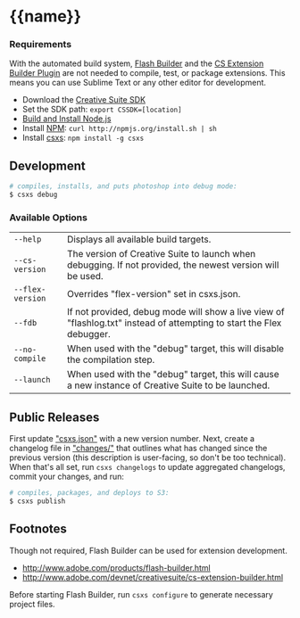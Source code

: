 # {{name}}

### Requirements

With the automated build system, [Flash Builder](http://www.adobe.com/products/flash-builder.html)
and the [CS Extension Builder Plugin](http://www.adobe.com/devnet/creativesuite/cs-extension-builder.html)
are not needed to compile, test, or package extensions. This means you can use Sublime Text or any other
editor for development.

  * Download the [Creative Suite SDK](http://www.adobe.com/devnet/creativesuite.html)
  * Set the SDK path: `export CSSDK=[location]`
  * [Build and Install Node.js](https://github.com/joyent/node/wiki/Installation)
  * Install [NPM](http://npmjs.org/): `curl http://npmjs.org/install.sh | sh`
  * Install [csxs](https://github.com/creativemarket/csxs): `npm install -g csxs`

## Development

```sh
# compiles, installs, and puts photoshop into debug mode:
$ csxs debug
```

### Available Options

<table width="100%">
	<tr>
		<td><code>--help</code></td>
		<td>Displays all available build targets.</td>
	</tr>
	<tr>
		<td><code>--cs-version</code></td>
		<td>The version of Creative Suite to launch when debugging. If not provided, the newest version will be used.</td>
	</tr>
	<tr>
		<td><code>--flex-version</code></td>
		<td>Overrides "flex-version" set in csxs.json.</td>
	</tr>
	<tr>
		<td><code>--fdb</code></td>
		<td>If not provided, debug mode will show a live view of "flashlog.txt" instead of attempting to start the Flex debugger.</td>
	</tr>
	<tr>
		<td><code>--no-compile</code></td>
		<td>When used with the "debug" target, this will disable the compilation step.</td>
	</tr>
	<tr>
		<td><code>--launch</code></td>
		<td>When used with the "debug" target, this will cause a new instance of Creative Suite to be launched.</td>
	</tr>
</table>

## Public Releases

First update ["csxs.json"](https://github.com/creativemarket/csxs/blob/master/docs/configuration.md)
with a new version number. Next, create a changelog file in ["changes/"](changes/) that outlines
what has changed since the previous version (this description is user-facing, so don't be too
technical). When that's all set, run `csxs changelogs` to update aggregated changelogs, commit
your changes, and run:

```sh
# compiles, packages, and deploys to S3:
$ csxs publish
```

## Footnotes

Though not required, Flash Builder can be used for extension development.

  * http://www.adobe.com/products/flash-builder.html
  * http://www.adobe.com/devnet/creativesuite/cs-extension-builder.html

Before starting Flash Builder, run `csxs configure` to generate necessary project files.